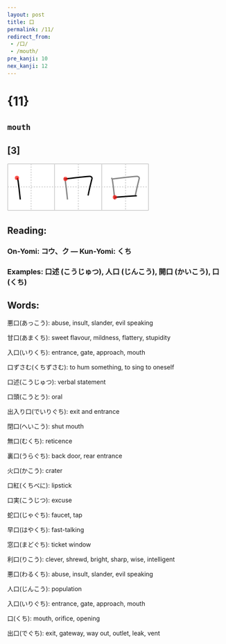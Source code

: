 ```yaml
---
layout: post
title: 口
permalink: /11/
redirect_from:
 - /口/
 - /mouth/
pre_kanji: 10
nex_kanji: 12
---
```


# {11}

## `mouth`

## [3]

<div class="stroke"><img src="../images/E58FA3.png" /></div>

## Reading:

### On-Yomi: コウ、ク &mdash; Kun-Yomi: くち

### Examples: 口述 (こうじゅつ), 人口 (じんこう), 開口 (かいこう), 口 (くち)

## Words:

悪口(あっこう): abuse, insult, slander, evil speaking

甘口(あまくち): sweet flavour, mildness, flattery, stupidity

入口(いりくち): entrance, gate, approach, mouth

口ずさむ(くちずさむ): to hum something, to sing to oneself

口述(こうじゅつ): verbal statement

口頭(こうとう): oral

出入り口(でいりぐち): exit and entrance

閉口(へいこう): shut mouth

無口(むくち): reticence

裏口(うらぐち): back door, rear entrance

火口(かこう): crater

口紅(くちべに): lipstick

口実(こうじつ): excuse

蛇口(じゃぐち): faucet, tap

早口(はやくち): fast-talking

窓口(まどぐち): ticket window

利口(りこう): clever, shrewd, bright, sharp, wise, intelligent

悪口(わるくち): abuse, insult, slander, evil speaking

人口(じんこう): population

入口(いりぐち): entrance, gate, approach, mouth

口(くち): mouth, orifice, opening

出口(でぐち): exit, gateway, way out, outlet, leak, vent

